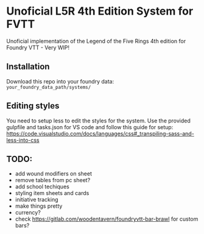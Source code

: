 # Unoficial L5R 4th Edition System for FVTT

Unoficial implementation of the Legend of the Five Rings 4th edition for Foundry VTT - Very WIP!

## Installation

Download this repo into your foundry data: `your_foundry_data_path/systems/`

## Editing styles

You need to setup less to edit the styles for the system. Use the provided gulpfile and tasks.json for VS code and follow this guide for setup: https://code.visualstudio.com/docs/languages/css#_transpiling-sass-and-less-into-css

## TODO:
  - add wound modifiers on sheet
  - remove tables from pc sheet?
  - add school techiques
  - styling item sheets and cards
  - initiative tracking
  - make things pretty
  - currency?
  - check https://gitlab.com/woodentavern/foundryvtt-bar-brawl for custom bars?